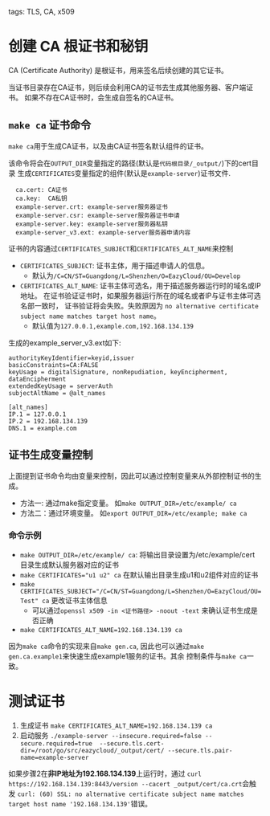 tags: TLS, CA, x509

# 创建 CA 根证书和秘钥
CA (Certificate Authority) 是根证书，用来签名后续创建的其它证书。

当证书目录存在CA证书，则后续会利用CA的证书去生成其他服务器、客户端证书。
如果不存在CA证书时，会生成自签名的CA证书。

## `make ca` 证书命令
`make ca`用于生成CA证书，以及由CA证书签名默认组件的证书。

该命令将会在`OUTPUT_DIR`变量指定的路径(默认是`代码根目录/_output/`)下的cert目录
生成`CERTIFICATES`变量指定的组件(默认是`example-server`)证书文件.
```
  ca.cert: CA证书
  ca.key:  CA私钥
  example-server.crt: example-server服务器证书
  example-server.csr: example-server服务器证书申请
  example-server.key: example-server服务器私钥
  example-server_v3.ext: example-server服务器申请内容
```

证书的内容通过`CERTIFICATES_SUBJECT`和`CERTIFICATES_ALT_NAME`来控制
* `CERTIFICATES_SUBJECT`: 证书主体，用于描述申请人的信息。
    * 默认为`/C=CN/ST=Guangdong/L=Shenzhen/O=EazyCloud/OU=Develop`
* `CERTIFICATES_ALT_NAME`: 证书主体可选名，用于描述服务器运行时的域名或IP地址。
    在证书验证证书时，如果服务器运行所在的域名或者IP与证书主体可选名部一致时，
    证书验证将会失败。失败原因为
    `no alternative certificate subject name matches target host name`。
    * 默认值为`127.0.0.1,example.com,192.168.134.139`

生成的example_server_v3.ext如下:
```
authorityKeyIdentifier=keyid,issuer
basicConstraints=CA:FALSE
keyUsage = digitalSignature, nonRepudiation, keyEncipherment, dataEncipherment
extendedKeyUsage = serverAuth
subjectAltName = @alt_names

[alt_names]
IP.1 = 127.0.0.1
IP.2 = 192.168.134.139
DNS.1 = example.com

```    
    
## 证书生成变量控制
上面提到证书命令均由变量来控制，因此可以通过控制变量来从外部控制证书的生成。
* 方法一: 通过make指定变量。 如`make OUTPUT_DIR=/etc/example/ ca`
* 方法二：通过环境变量。 如`export OUTPUT_DIR=/etc/example; make ca`

### 命令示例
* `make OUTPUT_DIR=/etc/example/ ca`: 
    将输出目录设置为/etc/example/cert目录生成默认服务器对应的证书
* `make CERTIFICATES="u1 u2" ca` 
    在默认输出目录生成u1和u2组件对应的证书
* `make CERTIFICATES_SUBJECT="/C=CN/ST=Guangdong/L=Shenzhen/O=EazyCloud/OU=Test" ca`
    更改证书主体信息
    * 可以通过`openssl x509 -in <证书路径> -noout -text`
    来确认证书生成是否正确
* `make CERTIFICATES_ALT_NAME=192.168.134.139 ca`

因为`make ca`命令的实现来自`make gen.ca`,
因此也可以通过`make gen.ca.example1`来快速生成example1服务的证书。其余
控制条件与`make ca`一致。

# 测试证书
1. 生成证书 `make CERTIFICATES_ALT_NAME=192.168.134.139 ca`
2. 启动服务 `./example-server --insecure.required=false --secure.required=true 
--secure.tls.cert-dir=/root/go/src/eazycloud/_output/cert/ --secure.tls.pair-name=example-server`

如果步骤2在**非IP地址为192.168.134.139**上运行时，通过
`curl  https://192.168.134.139:8443/version --cacert _output/cert/ca.crt`会触发
`curl: (60) SSL: no alternative certificate subject name matches target host name '192.168.134.139'`错误。